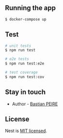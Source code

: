 [circleci-image]: https://img.shields.io/circleci/build/github/nestjs/nest/master?token=abc123def456
[circleci-url]: https://circleci.com/gh/nestjs/nest

## Running the app

```bash
$ docker-compose up
```

## Test

```bash
# unit tests
$ npm run test

# e2e tests
$ npm run test:e2e

# test coverage
$ npm run test:cov
```

## Stay in touch

- Author - [Bastian PEIRE](https://github.com/BastianPEIRE)

## License

Nest is [MIT licensed](LICENSE).
